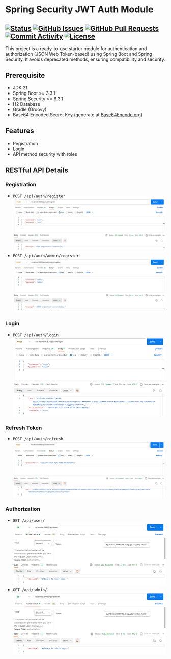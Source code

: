 # Spring Security JWT Auth Module

[![Status](https://img.shields.io/badge/status-active-success.svg)]()
[![GitHub Issues](https://img.shields.io/github/issues/nadimnesar/spring-security-jwt-authentication-module.svg)](https://github.com/nadimnesar/spring-security-jwt-authentication-module/issues)
[![GitHub Pull Requests](https://img.shields.io/github/issues-pr/nadimnesar/spring-security-jwt-authentication-module.svg)](https://github.com/nadimnesar/spring-security-jwt-authentication-module/pulls)
[![Commit Activity](https://img.shields.io/github/commit-activity/m/nadimnesar/spring-security-jwt-authentication-module.svg)](https://github.com/nadimnesar/spring-security-jwt-authentication-module/commits)
[![License](https://img.shields.io/badge/license-MIT-blue.svg)](/LICENSE)
---
This project is a ready-to-use starter module for authentication and authorization (JSON Web Token-based) using Spring Boot and Spring Security. It avoids deprecated methods, ensuring compatibility and security.

## Prerequisite

- JDK 21
- Spring Boot >= 3.3.1
- Spring Security >= 6.3.1
- H2 Database
- Gradle (Groovy)
- Base64 Encoded Secret Key (generate at [Base64Encode.org](https://www.base64encode.org/))

## Features

* Registration
* Login
* API method security with roles

## RESTful API Details

### Registration

- `POST /api/auth/register`
  <img src="/src/main/resources/static/img/postman1.png" alt="postman">
- `POST /api/auth/admin/register`
  <img src="/src/main/resources/static/img/postman2.png" alt="postman">

### Login

- `POST /api/auth/login`
  <img src="/src/main/resources/static/img/postman3.png" alt="postman">

### Refresh Token

- `POST /api/auth/refresh`
  <img src="/src/main/resources/static/img/postman6.png" alt="postman">

### Authorization

- `GET /api/user/`
  <img src="/src/main/resources/static/img/postman4.png" alt="postman">
- `GET /api/admin/`
  <img src="/src/main/resources/static/img/postman5.png" alt="postman">
